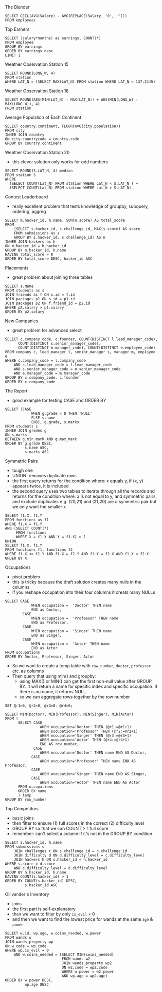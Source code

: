 The Blunder

```
SELECT CEIL(AVG(Salary) - AVG(REPLACE(Salary, '0', '')))
FROM employees
```

Top Earners
```
SELECT (salary*months) as earnings, COUNT(*)
FROM employee
GROUP BY earnings
ORDER BY earnings desc
LIMIT 1
```

Weather Observation Station 15
```
SELECT ROUND(LONG_W, 4)
FROM station
WHERE LAT_N = (SELECT MAX(LAT_N) FROM station WHERE LAT_N < 137.2345) 
```

Weather Observation Station 18
```
SELECT ROUND(ABS(MIN(LAT_N) - MAX(LAT_N)) + ABS(MIN(LONG_W) - MAX(LONG_W)), 4)
FROM station
```

Average Population of Each Continent
```
SELECT country.continent, FLOOR(AVG(city.population))
FROM city
INNER JOIN country 
ON city.countrycode = country.code
GROUP BY country.continent
```

Weather Observation Station 20
- this clever solution only works for odd numbers
```
SELECT ROUND(S.LAT_N, 4) median 
FROM station S 
WHERE
  (SELECT COUNT(Lat_N) FROM station WHERE Lat_N < S.LAT_N ) = 
  (SELECT COUNT(Lat_N) FROM station WHERE Lat_N > S.LAT_N)
```

Contest Leaderboard 
- really excellent problem that tests knowledge of groupby, subquery, ordering, aggreg
```
SELECT m.hacker_id, h.name, SUM(m.score) AS total_score
FROM
    (SELECT s.hacker_id, s.challenge_id, MAX(s.score) AS score
    FROM submissions as s
    GROUP BY s.hacker_id, s.challenge_id) AS m
INNER JOIN hackers as h 
ON m.hacker_id = h.hacker_id
GROUP BY m.hacker_id, h.name
HAVING total_score > 0 
ORDER BY total_score DESC, hacker_id ASC
```

Placements
- great problem about joining three tables
```
SELECT s.Name
FROM students as s
JOIN friends as f ON s.id = f.id
JOIN packages p1 ON s.id = p1.id
JOIN packages p2 ON f.friend_id = p2.id
WHERE p2.salary > p1.salary
ORDER BY p2.salary
```

New Companies
- great problem for advanced select
```
SELECT c.company_code, c.founder, COUNT(DISTINCT l.lead_manager_code), 
      COUNT(DISTINCT s.senior_manager_code),        
      COUNT(DISTINCT m.manager_code), COUNT(DISTINCT e.employee_code)
FROM company c, lead_manager l, senior_manager s, manager m, employee e
WHERE c.company_code = l.company_code
    AND s.lead_manager_code = l.lead_manager_code
    AND s.senior_manager_code = m.senior_manager_code
    AND e.manager_code = m.manager_code
GROUP BY c.company_code, c.founder
ORDER BY c.company_code
```

The Report
- good example for testing CASE and ORDER BY
```
SELECT (CASE 
            WHEN g.grade < 8 THEN 'NULL'
            ELSE s.name
            END), g.grade, s.marks
FROM students s
INNER JOIN grades g
ON s.marks 
BETWEEN g.min_mark AND g.max_mark
ORDER BY g.grade DESC, 
         s.name ASC, 
         s.marks ASC
```

Symmetric Pairs
- tough one 
- UNION: removes duplicate rows
- the first query returns for the condition where: x equals y, if (x, y) appears twice, it is included
- the second query uses two tables to iterate through all the records and returns for the condition where: x is not equal to y, and symmetric pairs, and exclude duplicates e.g. (20,21) and (21,20) are a symmetric pair but we only want the smaller x
```
SELECT f1.X, f1.Y 
FROM functions as f1
WHERE f1.X = f1.Y
AND (SELECT COUNT(*) 
     FROM functions 
     WHERE X = f1.X AND Y = f1.X) > 1
UNION
SELECT f1.X, f1.Y 
FROM functions f1, functions f2
WHERE f1.X <> f1.Y AND f1.X = f2.Y AND f1.Y = f2.X AND f1.X < f2.X
ORDER BY X
```

Occupations
- pivot problem 
- this is tricky because the draft solution creates many nulls in the columns
- if you reshape occupation into their four columns it creats many NULLs
```
SELECT CASE 
            WHEN occupation =  'Doctor' THEN name
            END as Doctor,
        CASE 
            WHEN occupation =  'Professor' THEN name
            END as Professor,
        CASE 
            WHEN occupation =  'Singer' THEN name
            END as Singer,
        CASE 
            WHEN occupation =  'Actor' THEN name
            END as Actor  
FROM occupations
ORDER BY Doctor, Professor, Singer, Actor
```
- So we want to create a temp table with `row_number`, `doctor`, `professor` etc. as columns
- Then query that using min() and groupby:
    - using MAX() or MIN() can get the first non-null value after GROUP BY. it will return a name for specific index and  specific occupation. if there is no name, it returns NULL. 
    - so we can aggregate rows together by the row number
```
SET @r1=0, @r2=0, @r3=0, @r4=0;

SELECT MIN(Doctor), MIN(Professor), MIN(Singer), MIN(Actor)
FROM (
      SELECT CASE
                WHEN occupation='Doctor' THEN (@r1:=@r1+1)
                WHEN occupation='Professor' THEN (@r2:=@r2+1)
                WHEN occupation='Singer' THEN (@r3:=@r3+1)
                WHEN occupation='Actor' THEN (@r4:=@r4+1)
                END AS row_number,
             CASE
                WHEN occupation='Doctor' THEN name END AS Doctor,
            CASE
                WHEN occupation='Professor' THEN name END AS Professor,
            CASE 
                WHEN occupation='Singer' THEN name END AS Singer,
            CASE 
                WHEN occupation='Actor' THEN name END AS Actor
      FROM occupations
      ORDER BY name
      ) temp
GROUP BY row_number
```

Top Competitors
- basic joins 
- then filter to ensure (1) full scores in the correct (2) difficulty level
- GROUP BY so that we can COUNT > 1 full score
- remember: can't select a column if it's not in the GROUP BY condition
```
SELECT s.hacker_id, h.name
FROM submissions s
    JOIN challenges c ON s.challenge_id = c.challenge_id
    JOIN difficulty d ON d.difficulty_level = c.difficulty_level
    JOIN hackers h ON s.hacker_id = h.hacker_id  
WHERE s.score = d.score
    AND c.difficulty_level = d.difficulty_level
GROUP BY h.hacker_id, h.name
HAVING COUNT(s.hacker_id) > 1
ORDER BY COUNT(s.hacker_id) DESC,
         s.hacker_id ASC
```

Ollivander's Inventory
- joins
- the first part is self-explanatory
- then we want to filter by only `is_evil` = 0
- and then we want to find the lowest price for wands at the same `age` & `power`
```
SELECT w.id, wp.age, w.coins_needed, w.power
FROM wands w
JOIN wands_property wp
ON w.code = wp.code
WHERE wp.is_evil = 0 
    AND w.coins_needed = (SELECT MIN(coins_needed)
                          FROM wands w2
                          JOIN wands_property wp2
                          ON w2.code = wp2.code
                          WHERE w.power = w2.power
                          AND wp.age = wp2.age)
ORDER BY w.power DESC,
         wp.age DESC
```
